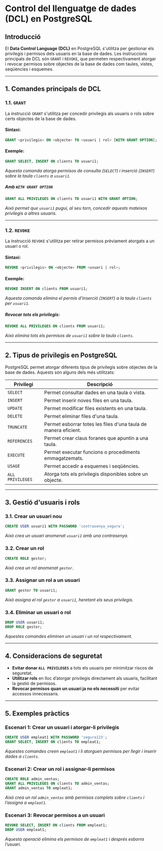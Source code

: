 # Control del llenguatge de dades (DCL) en PostgreSQL

## Introducció
El **Data Control Language (DCL)** en PostgreSQL s'utilitza per gestionar els privilegis i permisos dels usuaris en la base de dades. Les instruccions principals de DCL són `GRANT` i `REVOKE`, que permeten respectivament atorgar i revocar permisos sobre objectes de la base de dades com taules, vistes, seqüències i esquemes.

---
## 1. Comandes principals de DCL

### 1.1. `GRANT`
La instrucció `GRANT` s'utilitza per concedir privilegis als usuaris o rols sobre certs objectes de la base de dades.

#### **Sintaxi:**
```sql
GRANT <privilegis> ON <objecte> TO <usuari | rol> [WITH GRANT OPTION];
```

#### **Exemple:**
```sql
GRANT SELECT, INSERT ON clients TO usuari1;
```
*Aquesta comanda atorga permisos de consulta (`SELECT`) i inserció (`INSERT`) sobre la taula `clients` a `usuari1`.*

##### **Amb `WITH GRANT OPTION`**
```sql
GRANT ALL PRIVILEGES ON clients TO usuari1 WITH GRANT OPTION;
```
*Això permet que `usuari1` pugui, al seu torn, concedir aquests mateixos privilegis a altres usuaris.*

---

### 1.2. `REVOKE`
La instrucció `REVOKE` s'utilitza per retirar permisos prèviament atorgats a un usuari o rol.

#### **Sintaxi:**
```sql
REVOKE <privilegis> ON <objecte> FROM <usuari | rol>;
```

#### **Exemple:**
```sql
REVOKE INSERT ON clients FROM usuari1;
```
*Aquesta comanda elimina el permís d'inserció (`INSERT`) a la taula `clients` per `usuari1`.*

##### **Revocar tots els privilegis:**
```sql
REVOKE ALL PRIVILEGES ON clients FROM usuari1;
```
*Això elimina tots els permisos de `usuari1` sobre la taula `clients`.*

---
## 2. Tipus de privilegis en PostgreSQL
PostgreSQL permet atorgar diferents tipus de privilegis sobre objectes de la base de dades. Aquests són alguns dels més utilitzats:

| Privilegi   | Descripció |
|-------------|--------------------------------------------------------------------------------|
| `SELECT`   | Permet consultar dades en una taula o vista. |
| `INSERT`   | Permet inserir noves files en una taula. |
| `UPDATE`   | Permet modificar files existents en una taula. |
| `DELETE`   | Permet eliminar files d'una taula. |
| `TRUNCATE` | Permet esborrar totes les files d'una taula de manera eficient. |
| `REFERENCES` | Permet crear claus foranes que apuntin a una taula. |
| `EXECUTE`  | Permet executar funcions o procediments emmagatzemats. |
| `USAGE`    | Permet accedir a esquemes i seqüències. |
| `ALL PRIVILEGES` | Atorga tots els privilegis disponibles sobre un objecte. |

---
## 3. Gestió d'usuaris i rols

### 3.1. Crear un usuari nou
```sql
CREATE USER usuari1 WITH PASSWORD 'contrasenya_segura';
```
*Això crea un usuari anomenat `usuari1` amb una contrasenya.*

### 3.2. Crear un rol
```sql
CREATE ROLE gestor;
```
*Això crea un rol anomenat `gestor`.*

### 3.3. Assignar un rol a un usuari
```sql
GRANT gestor TO usuari1;
```
*Això assigna el rol `gestor` a `usuari1`, heretant els seus privilegis.*

### 3.4. Eliminar un usuari o rol
```sql
DROP USER usuari1;
DROP ROLE gestor;
```
*Aquestes comandes eliminen un usuari i un rol respectivament.*

---
## 4. Consideracions de seguretat
- **Evitar donar `ALL PRIVILEGES`** a tots els usuaris per minimitzar riscos de seguretat.
- **Utilitzar rols** en lloc d’atorgar privilegis directament als usuaris, facilitant la gestió de permisos.
- **Revocar permisos quan un usuari ja no els necessiti** per evitar accessos innecessaris.

---
## 5. Exemples pràctics

### **Escenari 1: Crear un usuari i atorgar-li privilegis**
```sql
CREATE USER empleat1 WITH PASSWORD 'segura123';
GRANT SELECT, INSERT ON clients TO empleat1;
```
*Aquestes comandes creen `empleat1` i li atorguen permisos per llegir i inserir dades a `clients`.*

### **Escenari 2: Crear un rol i assignar-li permisos**
```sql
CREATE ROLE admin_ventas;
GRANT ALL PRIVILEGES ON clients TO admin_ventas;
GRANT admin_ventas TO empleat1;
```
*Això crea un rol `admin_ventas` amb permisos complets sobre `clients` i l’assigna a `empleat1`.*

### **Escenari 3: Revocar permisos a un usuari**
```sql
REVOKE SELECT, INSERT ON clients FROM empleat1;
DROP USER empleat1;
```
*Aquesta operació elimina els permisos de `empleat1` i després esborra l’usuari.*
